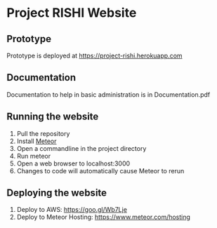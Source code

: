 # Project RISHI Website

## Prototype
Prototype is deployed at https://project-rishi.herokuapp.com

## Documentation
Documentation to help in basic administration is in Documentation.pdf

## Running the website
1. Pull the repository
2. Install [Meteor](https://www.meteor.com/)
3. Open a commandline in the project directory
4. Run meteor
5. Open a web browser to localhost:3000
6. Changes to code will automatically cause Meteor to rerun

## Deploying the website
1. Deploy to AWS: https://goo.gl/Wb7Lje
2. Deploy to Meteor Hosting: https://www.meteor.com/hosting
